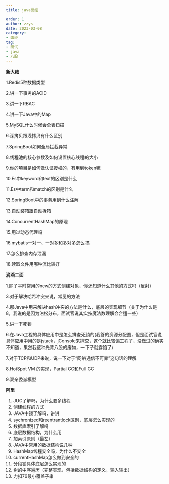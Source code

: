 ```yaml
---
title: java面经

order: 1
author: zzys
date: 2023-03-08
category:
- 面经
tag:
- 面试
- java
- 八股
---
```




**新大陆**

1.Redis5种数据类型

2.讲一下事务的ACID

3.讲一下RBAC

4.讲一下Java中的Map

5.MySQL什么时候会全表扫描

6.深拷贝跟浅拷贝有什么区别

7.SpringBoot如何全局拦截异常

8.线程池的核心参数及如何设置核心线程的大小

9.你的项目是如何做认证授权的，有用到token嘛

10.Es中keyword和text的区别是什么

11.Es中term和match的区别是什么

12.SpringBoot中的事务用到什么注解

13.自动装箱跟自动拆箱

14.ConcurrentHashMap的原理

15.用过动态代理吗

16.mybatis一对一、一对多和多对多怎么搞

17.怎么排查内存泄漏

18.读取文件用哪种流比较好



**滴滴二面**

1.除了平时常用的new的方式创建对象，你还知道什么其他的方式吗（反射）

3.对于解决哈希冲突来说，常见的方法

4.那Java中用来解决hash冲突的方法是什么，底层的实现细节（关于为什么是8，我说的是因为泊松分布，面试官说其实按魔法数理解会合适一些）

5.讲一下死锁

6.在Java工程的具体应用中是怎么排查死锁的(我答的资源分配图，但是面试官说具体应用中用的是jstack，jConsole来排查，这个就比较偏工程了，没做过的确实不知道，果然我这种光背八股的废物，一下子就露馅了)

7.对于TCP和UDP来说，说一下对于“网络通信不可靠”这句话的理解

8.HotSpot VM 的实现，Partial GC和Full GC

9.双亲委派模型



**阿里**

1. JUC了解吗，为什么要多线程
2. 创建线程的方式
3. JAVA中锁了解吗，讲讲
4. sychronized和reentrantlock区别，底层怎么实现的
5. 数据库索引了解吗
6. 底层数据结构，为什么用
7. 加索引原则（最左）
8. JAVA中常用的数据结构说几种
9. HashMap线程安全吗，为什么不安全
10. currentHashMap怎么做到安全的
11. 分段锁具体底层怎么实现的
12. 树的中序遍历（完整实现，包括数据结构的定义，输入输出）
13. 力扣76最小覆盖子串